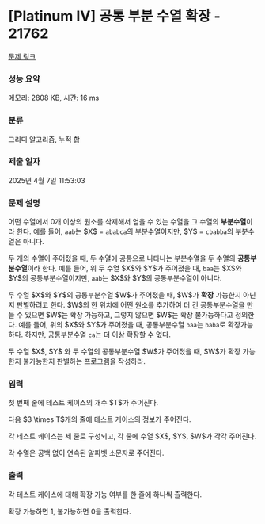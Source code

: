 # [Platinum IV] 공통 부분 수열 확장 - 21762 

[문제 링크](https://www.acmicpc.net/problem/21762) 

### 성능 요약

메모리: 2808 KB, 시간: 16 ms

### 분류

그리디 알고리즘, 누적 합

### 제출 일자

2025년 4월 7일 11:53:03

### 문제 설명

<p>어떤 수열에서 0개 이상의 원소를 삭제해서 얻을 수 있는 수열을 그 수열의 <strong>부분수열</strong>이라 한다. 예를 들어, <code>aab</code>는 $X$ = <code>ababca</code>의 부분수열이지만, $Y$ = <code>cbabba</code>의 부분수열은 아니다.</p>

<p>두 개의 수열이 주어졌을 때, 두 수열에 공통으로 나타나는 부분수열을 두 수열의 <strong>공통부분수열</strong>이라 한다. 예를 들어, 위 두 수열 $X$와 $Y$가 주어졌을 때, <code>baa</code>는 $X$와 $Y$의 공통부분수열이지만, <code>aab</code>는 $X$와 $Y$의 공통부분수열이 아니다.</p>

<p>두 수열 $X$와 $Y$의 공통부분수열 $W$가 주어졌을 때, $W$가 <strong>확장</strong> 가능한지 아닌지 판별하려고 한다. $W$의 한 위치에 어떤 원소를 추가하여 더 긴 공통부분수열을 만들 수 있으면 $W$는 확장 가능하고, 그렇지 않으면 $W$는 확장 불가능하다고 정의한다. 예를 들어, 위의 $X$와 $Y$가 주어졌을 때, 공통부분수열 <code>baa</code>는 <code>baba</code>로 확장가능하다. 하지만, 공통부분수열 <code>ca</code>는 더 이상 확장할 수 없다.</p>

<p>두 수열 $X$, $Y$ 와 두 수열의 공통부분수열 $W$가 주어졌을 때, $W$가 확장 가능한지 불가능한지 판별하는 프로그램을 작성하라.</p>

### 입력 

 <p>첫 번째 줄에 테스트 케이스의 개수 $T$가 주어진다.</p>

<p>다음 $3 \times T$개의 줄에 테스트 케이스의 정보가 주어진다.</p>

<p>각 테스트 케이스는 세 줄로 구성되고, 각 줄에 수열 $X$, $Y$, $W$가 각각 주어진다.</p>

<p>각 수열은 공백 없이 연속된 알파벳 소문자로 주어진다.</p>

### 출력 

 <p>각 테스트 케이스에 대해 확장 가능 여부를 한 줄에 하나씩 출력한다.</p>

<p>확장 가능하면 1, 불가능하면 0을 출력한다.</p>

